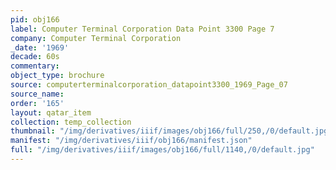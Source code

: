 ```yaml
---
pid: obj166
label: Computer Terminal Corporation Data Point 3300 Page 7
company: Computer Terminal Corporation
_date: '1969'
decade: 60s
commentary:
object_type: brochure
source: computerterminalcorporation_datapoint3300_1969_Page_07
source_name:
order: '165'
layout: qatar_item
collection: temp_collection
thumbnail: "/img/derivatives/iiif/images/obj166/full/250,/0/default.jpg"
manifest: "/img/derivatives/iiif/obj166/manifest.json"
full: "/img/derivatives/iiif/images/obj166/full/1140,/0/default.jpg"
---
```

